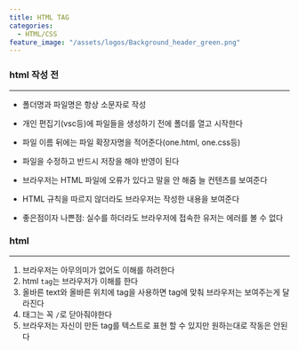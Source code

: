 ```yaml
---
title: HTML TAG
categories:
  - HTML/CSS
feature_image: "/assets/logos/Background_header_green.png"
---
```


### html 작성 전

---

- 폴더명과 파일명은 항상 소문자로 작성

* 개인 편집기(vsc등)에 파일들을 생성하기 전에 폴더를 열고 시작한다

- 파일 이름 뒤에는 파일 확장자명을 적어준다(one.html, one.css등)

* 파일을 수정하고 반드시 저장을 해야 반영이 된다

- 브라우저는 HTML 파일에 오류가 있다고 말을 안 해줌 늘 컨텐츠를 보여준다

* HTML 규칙을 따르지 않더라도 브라우저는 작성한 내용을 보여준다

- 좋은점이자 나쁜점: 실수를 하더라도 브라우저에 접속한 유저는 에러를 볼 수 없다

### html

---

1. 브라우저는 아무의미가 없어도 이해를 하려한다
2. html `tag`는 브라우저가 이해를 한다
3. 올바른 text와 올바른 위치에 tag을 사용하면 tag에 맞춰 브라우저는 보여주는게 달라진다
4. 태그는 꼭 `/`로 닫아줘야한다
5. 브라우저는 자신이 만든 tag를 텍스트로 표현 할 수 있지만 원하는대로 작동은 안된다
